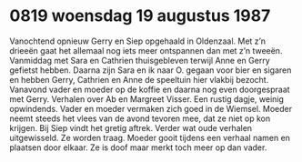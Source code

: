 # 0819 woensdag 19 augustus 1987
Vanochtend opnieuw Gerry en Siep opgehaald in Oldenzaal. Met z’n drieeën gaat het allemaal nog iets meer ontspannen dan met z’n tweeën. Vanmiddag met Sara en Cathrien thuisgebleven terwijl Anne en Gerry gefietst hebben. Daarna zijn Sara en ik naar O. gegaan voor bier en sigaren en hebben Gerry, Cathrien en Anne de speeltuin hier vlakbij bezocht. Vanavond vader en moeder op de koffie en daarna nog even doorgespraat met Gerry. Verhalen over Ab en Margreet Visser.
Een rustig dagje, weinig opwindends. Vader en moeder vermaken zich goed in de Wiemsel. Moeder neemt steeds het vlees van de avond tevoren mee, dat ze niet op kon krijgen. Bij Siep vindt het gretig aftrek. Verder wat oude verhalen uitgewisseld. Ze worden traag. Moeder gooit tijdens een verhaal namen en plaatsen door elkaar. Ze is doof maar merkt toch meer op dan vader.  